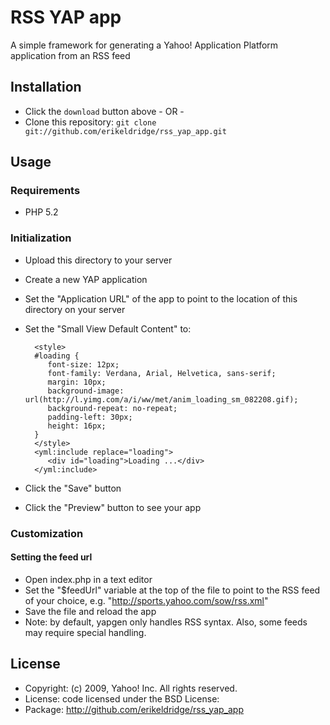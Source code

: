 # RSS YAP app

A simple framework for generating a Yahoo! Application Platform application from an RSS feed

## Installation

* Click the `download` button above - OR - 
* Clone this repository: `git clone git://github.com/erikeldridge/rss_yap_app.git`

## Usage

### Requirements

* PHP 5.2

### Initialization

* Upload this directory to your server
* Create a new YAP application
* Set the "Application URL" of the app to point to the location of this directory on your server
* Set the "Small View Default Content" to:

        <style>
        #loading {
           font-size: 12px;
           font-family: Verdana, Arial, Helvetica, sans-serif;
           margin: 10px;
           background-image: url(http://l.yimg.com/a/i/ww/met/anim_loading_sm_082208.gif);
           background-repeat: no-repeat;
           padding-left: 30px;
           height: 16px;
        }
        </style>
        <yml:include replace="loading">
           <div id="loading">Loading ...</div>
        </yml:include>   
        
* Click the "Save" button
* Click the "Preview" button to see your app

### Customization

#### Setting the feed url

* Open index.php in a text editor
* Set the "$feedUrl" variable at the top of the file to point to the RSS feed of your choice, e.g. "http://sports.yahoo.com/sow/rss.xml"
* Save the file and reload the app
* Note: by default, yapgen only handles RSS syntax.  Also, some feeds may require special handling.

## License

* Copyright: (c) 2009, Yahoo! Inc. All rights reserved.
* License: code licensed under the BSD License:
* Package: http://github.com/erikeldridge/rss_yap_app
